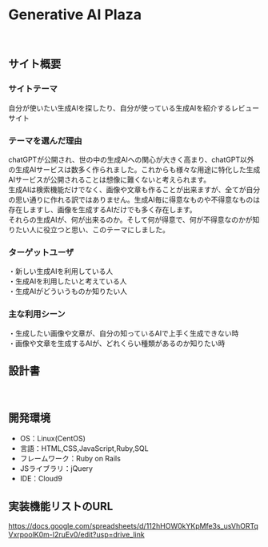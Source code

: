 # Generative AI Plaza
​
## サイト概要
### サイトテーマ
自分が使いたい生成AIを探したり、自分が使っている生成AIを紹介するレビューサイト
​
### テーマを選んだ理由
chatGPTが公開され、世の中の生成AIへの関心が大きく高まり、chatGPT以外の生成AIサービスは数多く作られました。これからも様々な用途に特化した生成AIサービスが公開されることは想像に難くないと考えられます。<br>
生成AIは検索機能だけでなく、画像や文章も作ることが出来ますが、全てが自分の思い通りに作れる訳ではありません。生成AI毎に得意なものや不得意なものは存在しますし、画像を生成するAIだけでも多く存在します。<br>
それらの生成AIが、何が出来るのか。そして何が得意で、何が不得意なのかが知りたい人に役立つと思い、このテーマにしました。
​
### ターゲットユーザ
・新しい生成AIを利用している人<br>
・生成AIを利用したいと考えている人<br>
​・生成AIがどういうものか知りたい人

### 主な利用シーン
・生成したい画像や文章が、自分の知っているAIで上手く生成できない時<br>
・画像や文章を生成するAIが、どれくらい種類があるのか知りたい時
​
## 設計書
<!--テーマを設定・提出する時点では不要です-->
​
## 開発環境
- OS：Linux(CentOS)
- 言語：HTML,CSS,JavaScript,Ruby,SQL
- フレームワーク：Ruby on Rails
- JSライブラリ：jQuery
- IDE：Cloud9
​
## 実装機能リストのURL
https://docs.google.com/spreadsheets/d/112hHOW0kYKpMfe3s_usVhORTqVxrpoolK0m-l2ruEv0/edit?usp=drive_link
